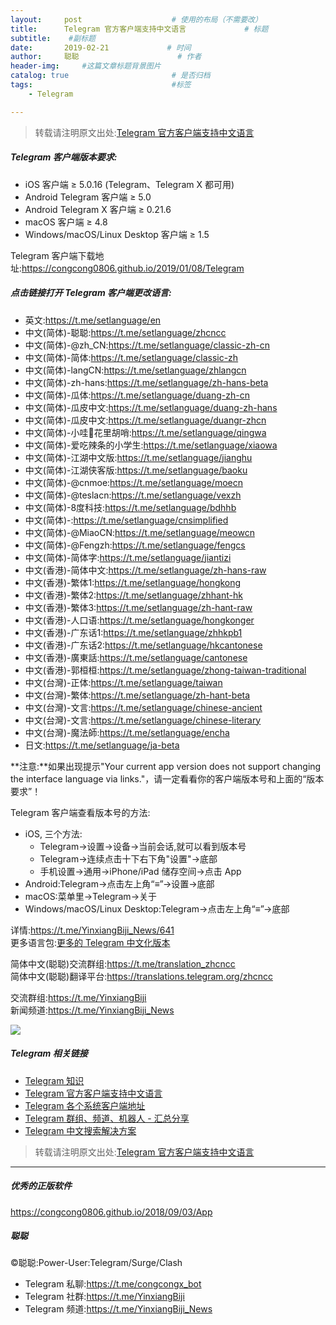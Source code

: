 ```yaml
---
layout:     post                    # 使用的布局（不需要改）
title:      Telegram 官方客户端支持中文语言             # 标题 
subtitle:    #副标题
date:       2019-02-21             # 时间
author:     聪聪                      # 作者
header-img:     #这篇文章标题背景图片
catalog: true                       # 是否归档
tags:                               #标签
    - Telegram

---
```

> 转载请注明原文出处:[Telegram 官方客户端支持中文语言](https://congcong0806.github.io/2019/02/21/Telegram)

##### Telegram 客户端版本要求:
* iOS 客户端 ≥ 5.0.16 (Telegram、Telegram X 都可用)
* Android Telegram 客户端 ≥ 5.0
* Android Telegram X 客户端 ≥ 0.21.6
* macOS 客户端 ≥ 4.8
* Windows/macOS/Linux Desktop 客户端 ≥ 1.5

Telegram 客户端下载地址:<https://congcong0806.github.io/2019/01/08/Telegram>

##### 点击链接打开 Telegram 客户端更改语言:

* 英文:<https://t.me/setlanguage/en>
* 中文(简体)-聪聪:<https://t.me/setlanguage/zhcncc>
* 中文(简体)-@zh_CN:<https://t.me/setlanguage/classic-zh-cn>
* 中文(简体)-简体:<https://t.me/setlanguage/classic-zh>
* 中文(简体)-langCN:<https://t.me/setlanguage/zhlangcn>
* 中文(简体)-zh-hans:<https://t.me/setlanguage/zh-hans-beta>
* 中文(简体)-瓜体:<https://t.me/setlanguage/duang-zh-cn>
* 中文(简体)-瓜皮中文:<https://t.me/setlanguage/duang-zh-hans>
* 中文(简体)-瓜皮中文:<https://t.me/setlanguage/duangr-zhcn>
* 中文(简体)-小哇🐸花里胡哨:<https://t.me/setlanguage/qingwa>
* 中文(简体)-爱吃辣条的小学生:<https://t.me/setlanguage/xiaowa>
* 中文(简体)-江湖中文版:<https://t.me/setlanguage/jianghu>
* 中文(简体)-江湖侠客版:<https://t.me/setlanguage/baoku>
* 中文(简体)-@cnmoe:<https://t.me/setlanguage/moecn>
* 中文(简体)-@teslacn:<https://t.me/setlanguage/vexzh>
* 中文(简体)-8度科技:<https://t.me/setlanguage/bdhhb>
* 中文(简体)-:<https://t.me/setlanguage/cnsimplified>
* 中文(简体)-@MiaoCN:<https://t.me/setlanguage/meowcn>
* 中文(简体)-@Fengzh:<https://t.me/setlanguage/fengcs>
* 中文(简体)-简体字:<https://t.me/setlanguage/jiantizi>
* 中文(香港)-简体中文:<https://t.me/setlanguage/zh-hans-raw>
* 中文(香港)-繁体1:<https://t.me/setlanguage/hongkong>
* 中文(香港)-繁体2:<https://t.me/setlanguage/zhhant-hk>
* 中文(香港)-繁体3:<https://t.me/setlanguage/zh-hant-raw>
* 中文(香港)-人口语:<https://t.me/setlanguage/hongkonger>
* 中文(香港)-广东话1:<https://t.me/setlanguage/zhhkpb1>
* 中文(香港)-广东话2:<https://t.me/setlanguage/hkcantonese>
* 中文(香港)-廣東話:<https://t.me/setlanguage/cantonese>
* 中文(香港)-郭桓桓:<https://t.me/setlanguage/zhong-taiwan-traditional>
* 中文(台灣)-正体:<https://t.me/setlanguage/taiwan>
* 中文(台灣)-繁体:<https://t.me/setlanguage/zh-hant-beta>
* 中文(台灣)-文言:<https://t.me/setlanguage/chinese-ancient>
* 中文(台灣)-文言:<https://t.me/setlanguage/chinese-literary>
* 中文(台灣)-魔法師:<https://t.me/setlanguage/encha>
* 日文:<https://t.me/setlanguage/ja-beta>

**注意:**如果出现提示"Your current app version does not support changing the interface language via links."，请一定看看你的客户端版本号和上面的“版本要求”！

Telegram 客户端查看版本号的方法:
* iOS, 三个方法:
	* Telegram→设置→设备→当前会话,就可以看到版本号
	* Telegram→连续点击十下右下角"设置"→底部
	* 手机设置→通用→iPhone/iPad 储存空间→点击 App
* Android:Telegram→点击左上角“≡”→设置→底部
* macOS:菜单里→Telegram→关于
* Windows/macOS/Linux Desktop:Telegram→点击左上角“≡”→底部

详情:<https://t.me/YinxiangBiji_News/641><br>
更多语言包:[更多的 Telegram 中文化版本](https://telegra.ph/%E6%9B%B4%E5%A4%9A%E7%9A%84-Telegram-%E4%B8%AD%E6%96%87%E5%8C%96%E7%89%88%E6%9C%AC-02-02)

简体中文(聪聪)交流群组:<https://t.me/translation_zhcncc><br>
简体中文(聪聪)翻译平台:<https://translations.telegram.org/zhcncc><br>

交流群组:<https://t.me/YinxiangBiji><br>
新闻频道:<https://t.me/YinxiangBiji_News>

![](https://i.v2ex.co/MRCsTvSz.jpeg)

##### Telegram 相关链接
* [Telegram 知识](https://congcong0806.github.io/2019/04/11/Telegram)
* [Telegram 官方客户端支持中文语言](https://congcong0806.github.io/2019/02/21/Telegram)
* [Telegram 各个系统客户端地址](https://congcong0806.github.io/2019/01/08/Telegram)
* [Telegram 群组、频道、机器人 - 汇总分享](https://congcong0806.github.io/2018/04/24/Telegram)
* [Telegram 中文搜索解决方案](https://congcong0806.github.io/2019/11/04/TelegramSearch)

> 转载请注明原文出处:[Telegram 官方客户端支持中文语言](https://congcong0806.github.io/2019/02/21/Telegram)

- - - -

##### 优秀的正版软件
<https://congcong0806.github.io/2018/09/03/App>

##### 聪聪
&copy;聪聪:Power-User:Telegram/Surge/Clash

* Telegram 私聊:<https://t.me/congcongx_bot>
* Telegram 社群:<https://t.me/YinxiangBiji>
* Telegram 频道:<https://t.me/YinxiangBiji_News>